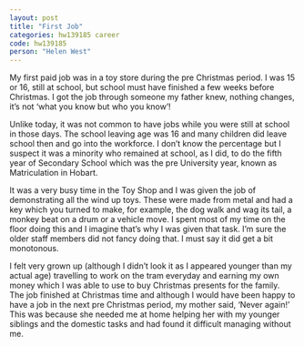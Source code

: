 ```yaml
---
layout: post
title: "First Job"
categories: hw139185 career
code: hw139185
person: "Helen West"
---
```


My first paid job was in a toy store during the pre Christmas period. I was 15 or 16, still at school, but school must have finished a few weeks before Christmas. I got the job through someone my father knew, nothing changes, it’s not ‘what you know but who you know’!
 
Unlike today, it was not common to have jobs while you were still at school in those days. The school leaving age was 16 and many children did leave school then and go into the workforce. I don’t know the percentage but I suspect it was a minority who remained at school, as I did, to do the fifth year of Secondary School which was the pre University year, known as Matriculation in Hobart.
 
It was a very busy time in the Toy Shop and I was given the job of demonstrating all the wind up toys. These were made from metal and had a key which you turned to make, for example, the dog walk and wag its tail, a monkey beat on a drum or a vehicle move. I spent most of my time on the floor doing this and I imagine that’s why I was given that task. I’m sure the older staff members did not fancy doing that. I must say it did get a bit monotonous.
 
I felt very grown up (although I didn’t look it as I appeared younger than my actual age) travelling to work on the tram everyday and earning my own money which I was able to use to buy Christmas presents for the family. The job finished at Christmas time and although I would have been happy to have a job in the next pre Christmas period, my mother said, ‘Never again!’ This was because she needed me at home helping her with my younger siblings and the domestic tasks and had found it difficult managing without me.

